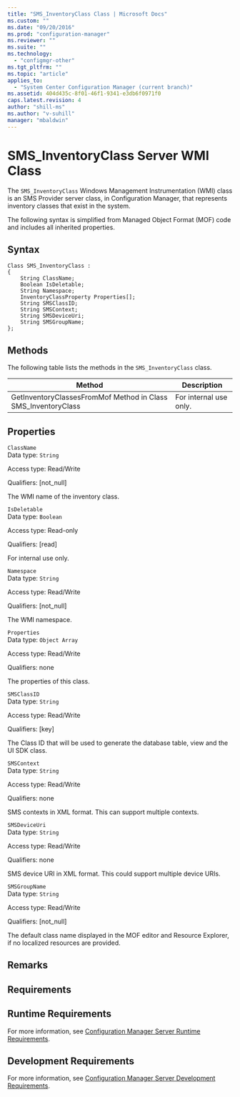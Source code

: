 ```yaml
---
title: "SMS_InventoryClass Class | Microsoft Docs"
ms.custom: ""
ms.date: "09/20/2016"
ms.prod: "configuration-manager"
ms.reviewer: ""
ms.suite: ""
ms.technology:
  - "configmgr-other"
ms.tgt_pltfrm: ""
ms.topic: "article"
applies_to:
  - "System Center Configuration Manager (current branch)"
ms.assetid: 404d435c-8f01-46f1-9341-e3db6f0971f0
caps.latest.revision: 4
author: "shill-ms"
ms.author: "v-suhill"
manager: "mbaldwin"
---
```

# SMS_InventoryClass Server WMI Class
The `SMS_InventoryClass` Windows Management Instrumentation (WMI) class is an SMS Provider server class, in Configuration Manager, that represents inventory classes that exist in the system.  

 The following syntax is simplified from Managed Object Format (MOF) code and includes all inherited properties.  

## Syntax  

```  
Class SMS_InventoryClass :    
{  
    String ClassName;  
    Boolean IsDeletable;  
    String Namespace;  
    InventoryClassProperty Properties[];  
    String SMSClassID;  
    String SMSContext;  
    String SMSDeviceUri;  
    String SMSGroupName;  
};  
```  

## Methods  
 The following table lists the methods in the `SMS_InventoryClass` class.  

|Method|Description|  
|------------|-----------------|  
|GetInventoryClassesFromMof Method in Class SMS_InventoryClass|For internal use only.|  

## Properties  
 `ClassName`  
 Data type: `String`  

 Access type: Read/Write  

 Qualifiers: [not_null]  

 The WMI name of the inventory class.  

 `IsDeletable`  
 Data type: `Boolean`  

 Access type: Read-only  

 Qualifiers: [read]  

 For internal use only.  

 `Namespace`  
 Data type: `String`  

 Access type: Read/Write  

 Qualifiers: [not_null]  

 The WMI namespace.  

 `Properties`  
 Data type: `Object Array`  

 Access type: Read/Write  

 Qualifiers: none  

 The properties of this class.  

 `SMSClassID`  
 Data type: `String`  

 Access type: Read/Write  

 Qualifiers: [key]  

 The Class ID that will be used to generate the database table, view and the UI SDK class.  

 `SMSContext`  
 Data type: `String`  

 Access type: Read/Write  

 Qualifiers: none  

 SMS contexts in XML format. This can support multiple contexts.  

 `SMSDeviceUri`  
 Data type: `String`  

 Access type: Read/Write  

 Qualifiers: none  

 SMS device URI in XML format. This could support multiple device URIs.  

 `SMSGroupName`  
 Data type: `String`  

 Access type: Read/Write  

 Qualifiers: [not_null]  

 The default class name displayed in the MOF editor and Resource Explorer, if no localized resources are provided.  

## Remarks  

## Requirements  

## Runtime Requirements  
 For more information, see [Configuration Manager Server Runtime Requirements](../../../../../develop/core/reqs/server-runtime-requirements.md).  

## Development Requirements  
 For more information, see [Configuration Manager Server Development Requirements](../../../../../develop/core/reqs/server-development-requirements.md).
